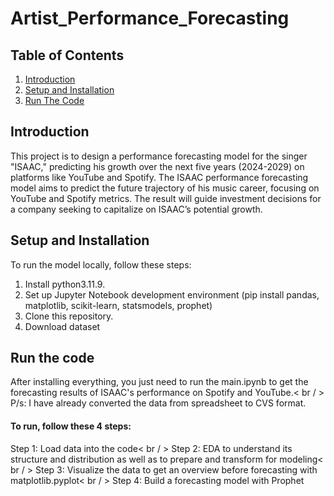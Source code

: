 # Artist_Performance_Forecasting

## Table of Contents
1. [Introduction](#introduction)
2. [Setup and Installation](#setup-and-installation)
3. [Run The Code](#run-the-code)

## Introduction
This project is to design a performance forecasting model for the singer "ISAAC," predicting his growth over the next five years (2024-2029) on platforms like YouTube and Spotify. The ISAAC performance forecasting model aims to predict the future trajectory of his music career, focusing on YouTube and Spotify metrics. The result will guide investment decisions for a company seeking to capitalize on ISAAC’s potential growth.

## Setup and Installation
To run the model locally, follow these steps:

1. Install python3.11.9.
2. Set up Jupyter Notebook development environment (pip install pandas, matplotlib, scikit-learn, statsmodels, prophet)
3. Clone this repository.
4. Download dataset

## Run the code
After installing everything, you just need to run the main.ipynb to get the forecasting results of ISAAC's performance on Spotify and YouTube.< br / > 
P/s: I have already converted the data from spreadsheet to CVS format.

#### To run, follow these 4 steps:
Step 1: Load data into the code< br / >
Step 2: EDA to understand its structure and distribution as well as to prepare and transform for modeling< br / > 
Step 3: Visualize the data to get an overview before forecasting with matplotlib.pyplot< br / >
Step 4: Build a forecasting model with Prophet 
